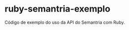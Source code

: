 ruby-semantria-exemplo
======================

Código de exemplo do uso da API do Semantria com Ruby.
